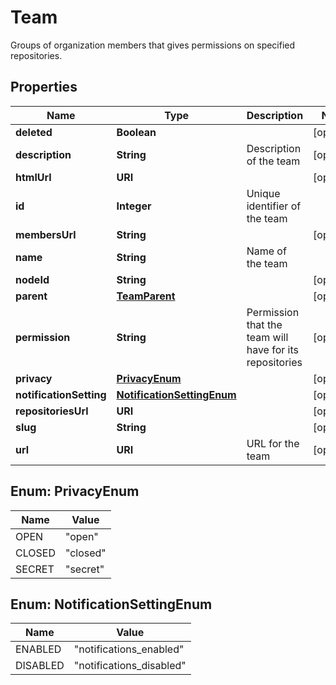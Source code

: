 

# Team

Groups of organization members that gives permissions on specified repositories.

## Properties

| Name | Type | Description | Notes |
|------------ | ------------- | ------------- | -------------|
|**deleted** | **Boolean** |  |  [optional] |
|**description** | **String** | Description of the team |  [optional] |
|**htmlUrl** | **URI** |  |  [optional] |
|**id** | **Integer** | Unique identifier of the team |  |
|**membersUrl** | **String** |  |  [optional] |
|**name** | **String** | Name of the team |  |
|**nodeId** | **String** |  |  [optional] |
|**parent** | [**TeamParent**](TeamParent.md) |  |  [optional] |
|**permission** | **String** | Permission that the team will have for its repositories |  [optional] |
|**privacy** | [**PrivacyEnum**](#PrivacyEnum) |  |  [optional] |
|**notificationSetting** | [**NotificationSettingEnum**](#NotificationSettingEnum) |  |  [optional] |
|**repositoriesUrl** | **URI** |  |  [optional] |
|**slug** | **String** |  |  [optional] |
|**url** | **URI** | URL for the team |  [optional] |



## Enum: PrivacyEnum

| Name | Value |
|---- | -----|
| OPEN | &quot;open&quot; |
| CLOSED | &quot;closed&quot; |
| SECRET | &quot;secret&quot; |



## Enum: NotificationSettingEnum

| Name | Value |
|---- | -----|
| ENABLED | &quot;notifications_enabled&quot; |
| DISABLED | &quot;notifications_disabled&quot; |



